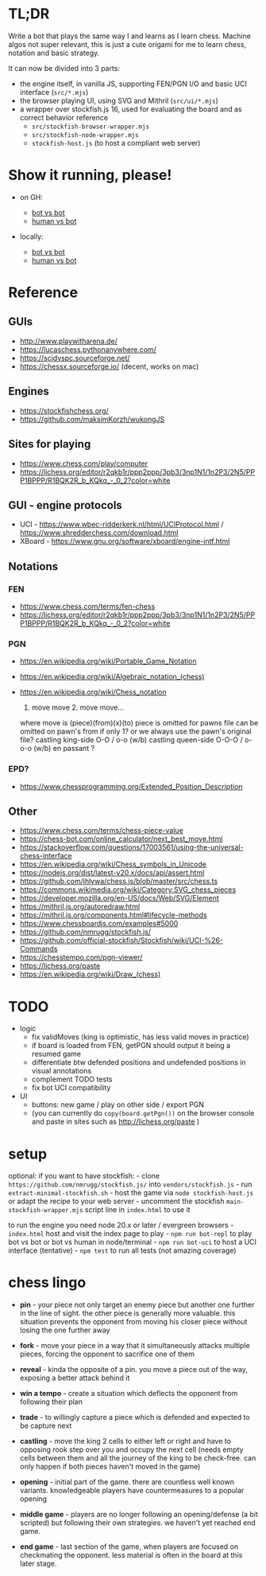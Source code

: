 # TL;DR

Write a bot that plays the same way I and learns as I learn chess.
Machine algos not super relevant, this is just a cute origami for me to learn chess, notation and basic strategy.

It can now be divided into 3 parts:
- the engine itself, in vanilla JS, supporting FEN/PGN I/O and basic UCI interface (`src/*.mjs`)
- the browser playing UI, using SVG and Mithril (`src/ui/*.mjs`)
- a wrapper over stockfish.js 16, used for evaluating the board and as correct behavior reference
    - `src/stockfish-browser-wrapper.mjs`
    - `src/stockfish-node-wrapper.mjs`
    - `stockfish-host.js` (to host a compliant web server)

# Show it running, please!

- on GH:

    - [bot vs bot  ](https://josepedrodias.github.io/chess/?only-bots=1&speed=500)
    - [human vs bot](https://josepedrodias.github.io/chess/)

- locally:
    - [bot vs bot  ](http://localhost:8080/chess/?only-bots=1&speed=500)
    - [human vs bot](http://localhost:8080/)

# Reference

## GUIs

- http://www.playwitharena.de/
- https://lucaschess.pythonanywhere.com/
- https://scidvspc.sourceforge.net/
- https://chessx.sourceforge.io/  (decent, works on mac)


## Engines

- https://stockfishchess.org/
- https://github.com/maksimKorzh/wukongJS


## Sites for playing

- https://www.chess.com/play/computer
- https://lichess.org/editor/r2qkb1r/ppp2ppp/3pb3/3np1N1/1n2P3/2N5/PPP1BPPP/R1BQK2R_b_KQkq_-_0_2?color=white


## GUI - engine protocols

- UCI - https://www.wbec-ridderkerk.nl/html/UCIProtocol.html / https://www.shredderchess.com/download.html
- XBoard - https://www.gnu.org/software/xboard/engine-intf.html


## Notations

### FEN

- https://www.chess.com/terms/fen-chess
- https://lichess.org/editor/r2qkb1r/ppp2ppp/3pb3/3np1N1/1n2P3/2N5/PPP1BPPP/R1BQK2R_b_KQkq_-_0_2?color=white


### PGN

- https://en.wikipedia.org/wiki/Portable_Game_Notation
- https://en.wikipedia.org/wiki/Algebraic_notation_(chess)
- https://en.wikipedia.org/wiki/Chess_notation

    1. move move 2. move move...

    where move is (piece)(from)(x)(to)
    piece is omitted for pawns
    file can be omitted on pawn's from if only 1? or we always use the pawn's original file?
    castling king-side O-O / o-o  (w/b)
    castling queen-side O-O-O / o-o-o (w/b)
    en passant ?

### EPD?

- https://www.chessprogramming.org/Extended_Position_Description


## Other

- https://www.chess.com/terms/chess-piece-value
- https://chess-bot.com/online_calculator/next_best_move.html
- https://stackoverflow.com/questions/17003561/using-the-universal-chess-interface
- https://en.wikipedia.org/wiki/Chess_symbols_in_Unicode
- https://nodejs.org/dist/latest-v20.x/docs/api/assert.html
- https://github.com/jhlywa/chess.js/blob/master/src/chess.ts
- https://commons.wikimedia.org/wiki/Category:SVG_chess_pieces
- https://developer.mozilla.org/en-US/docs/Web/SVG/Element
- https://mithril.js.org/autoredraw.html
- https://mithril.js.org/components.html#lifecycle-methods
- https://www.chessboardjs.com/examples#5000
- https://github.com/nmrugg/stockfish.js/
- https://github.com/official-stockfish/Stockfish/wiki/UCI-%26-Commands
- https://chesstempo.com/pgn-viewer/
- https://lichess.org/paste
- https://en.wikipedia.org/wiki/Draw_(chess)

# TODO

- logic
    - fix validMoves (king is optimistic, has less valid moves in practice)
    - if board is loaded from FEN, getPGN should output it being a resumed game
    - differentiate btw defended positions and undefended positions in visual annotations
    - complement TODO tests
    - fix bot UCI compatibility
- UI
    - buttons: new game / play on other side / export PGN
    - (you can currently do `copy(board.getPgn())` on the browser console and paste in sites such as http://lichess.org/paste )

# setup

optional:
    if you want to have stockfish:
    - clone `https://github.com/nmrugg/stockfish.js/` into `vendors/stockfish.js`
    - run `extract-minimal-stockfish.sh`
    - host the game via `node stockfish-host.js` or adapt the recipe to your web server
    - uncomment the stockfish `main-stockfish-wrapper.mjs` script line in `index.html` to use it

to run the engine you need node 20.x or later / evergreen browsers
    - `index.html` host and visit the index page to play
    - `npm run bot-repl` to play bot vs bot or bot vs human in node/terminal
    - `npm run bot-uci` to host a UCI interface (tentative)
    - `npm test` to run all tests (not amazing coverage)


# chess lingo

- **pin** - your piece not only target an enemy piece but another one further in the line of sight. the other piece is generally more valuable.
this situation prevents the opponent from moving his closer piece without losing the one further away
- **fork** - move your piece in a way that it simultaneously attacks multiple pieces, forcing the opponent to sacrifice one of them
- **reveal** - kinda the opposite of a pin. you move a piece out of the way, exposing a better attack behind it
- **win a tempo** - create a situation which deflects the opponent from following their plan
- **trade** - to willingly capture a piece which is defended and expected to be capture next
- **castling** - move the king 2 cells to either left or right and have to opposing rook step over you and occupy the next cell (needs empty cells between them and all the journey of the king to be check-free. can only happen if both pieces haven't moved in the game)

- **opening** - initial part of the game. there are countless well known variants. knowledgeable players have countermeasures to a popular opening
- **middle game** - players are no longer following an opening/defense (a bit scripted) but following their own strategies. we haven't yet reached end game.
- **end game** - last section of the game, when players are focused on checkmating the opponent. less material is often in the board at this later stage.
